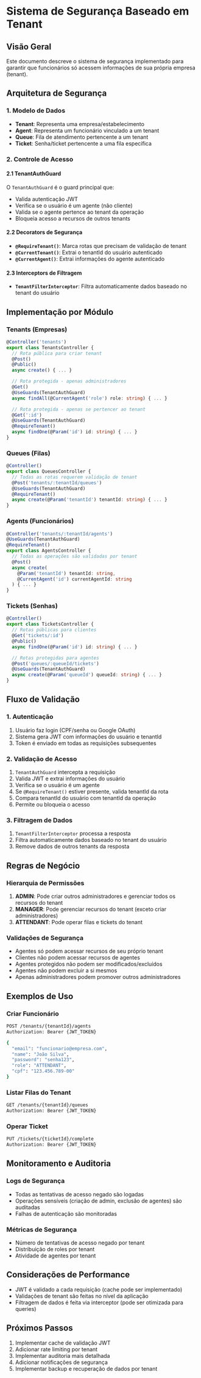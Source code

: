 # Sistema de Segurança Baseado em Tenant

## Visão Geral

Este documento descreve o sistema de segurança implementado para garantir que funcionários só acessem informações de sua própria empresa (tenant).

## Arquitetura de Segurança

### 1. Modelo de Dados

- **Tenant**: Representa uma empresa/estabelecimento
- **Agent**: Representa um funcionário vinculado a um tenant
- **Queue**: Fila de atendimento pertencente a um tenant
- **Ticket**: Senha/ticket pertencente a uma fila específica

### 2. Controle de Acesso

#### 2.1 TenantAuthGuard

O `TenantAuthGuard` é o guard principal que:
- Valida autenticação JWT
- Verifica se o usuário é um agente (não cliente)
- Valida se o agente pertence ao tenant da operação
- Bloqueia acesso a recursos de outros tenants

#### 2.2 Decorators de Segurança

- **`@RequireTenant()`**: Marca rotas que precisam de validação de tenant
- **`@CurrentTenant()`**: Extrai o tenantId do usuário autenticado
- **`@CurrentAgent()`**: Extrai informações do agente autenticado

#### 2.3 Interceptors de Filtragem

- **`TenantFilterInterceptor`**: Filtra automaticamente dados baseado no tenant do usuário

## Implementação por Módulo

### Tenants (Empresas)

```typescript
@Controller('tenants')
export class TenantsController {
  // Rota pública para criar tenant
  @Post()
  @Public()
  async create() { ... }

  // Rota protegida - apenas administradores
  @Get()
  @UseGuards(TenantAuthGuard)
  async findAll(@CurrentAgent('role') role: string) { ... }

  // Rota protegida - apenas se pertencer ao tenant
  @Get(':id')
  @UseGuards(TenantAuthGuard)
  @RequireTenant()
  async findOne(@Param('id') id: string) { ... }
}
```

### Queues (Filas)

```typescript
@Controller()
export class QueuesController {
  // Todas as rotas requerem validação de tenant
  @Post('tenants/:tenantId/queues')
  @UseGuards(TenantAuthGuard)
  @RequireTenant()
  async create(@Param('tenantId') tenantId: string) { ... }
}
```

### Agents (Funcionários)

```typescript
@Controller('tenants/:tenantId/agents')
@UseGuards(TenantAuthGuard)
@RequireTenant()
export class AgentsController {
  // Todas as operações são validadas por tenant
  @Post()
  async create(
    @Param('tenantId') tenantId: string,
    @CurrentAgent('id') currentAgentId: string
  ) { ... }
}
```

### Tickets (Senhas)

```typescript
@Controller()
export class TicketsController {
  // Rotas públicas para clientes
  @Get('tickets/:id')
  @Public()
  async findOne(@Param('id') id: string) { ... }

  // Rotas protegidas para agentes
  @Post('queues/:queueId/tickets')
  @UseGuards(TenantAuthGuard)
  async create(@Param('queueId') queueId: string) { ... }
}
```

## Fluxo de Validação

### 1. Autenticação
1. Usuário faz login (CPF/senha ou Google OAuth)
2. Sistema gera JWT com informações do usuário e tenantId
3. Token é enviado em todas as requisições subsequentes

### 2. Validação de Acesso
1. `TenantAuthGuard` intercepta a requisição
2. Valida JWT e extrai informações do usuário
3. Verifica se o usuário é um agente
4. Se `@RequireTenant()` estiver presente, valida tenantId da rota
5. Compara tenantId do usuário com tenantId da operação
6. Permite ou bloqueia o acesso

### 3. Filtragem de Dados
1. `TenantFilterInterceptor` processa a resposta
2. Filtra automaticamente dados baseado no tenant do usuário
3. Remove dados de outros tenants da resposta

## Regras de Negócio

### Hierarquia de Permissões

1. **ADMIN**: Pode criar outros administradores e gerenciar todos os recursos do tenant
2. **MANAGER**: Pode gerenciar recursos do tenant (exceto criar administradores)
3. **ATTENDANT**: Pode operar filas e tickets do tenant

### Validações de Segurança

- Agentes só podem acessar recursos de seu próprio tenant
- Clientes não podem acessar recursos de agentes
- Agentes protegidos não podem ser modificados/excluídos
- Agentes não podem excluir a si mesmos
- Apenas administradores podem promover outros administradores

## Exemplos de Uso

### Criar Funcionário

```bash
POST /tenants/{tenantId}/agents
Authorization: Bearer {JWT_TOKEN}

{
  "email": "funcionario@empresa.com",
  "name": "João Silva",
  "password": "senha123",
  "role": "ATTENDANT",
  "cpf": "123.456.789-00"
}
```

### Listar Filas do Tenant

```bash
GET /tenants/{tenantId}/queues
Authorization: Bearer {JWT_TOKEN}
```

### Operar Ticket

```bash
PUT /tickets/{ticketId}/complete
Authorization: Bearer {JWT_TOKEN}
```

## Monitoramento e Auditoria

### Logs de Segurança

- Todas as tentativas de acesso negado são logadas
- Operações sensíveis (criação de admin, exclusão de agentes) são auditadas
- Falhas de autenticação são monitoradas

### Métricas de Segurança

- Número de tentativas de acesso negado por tenant
- Distribuição de roles por tenant
- Atividade de agentes por tenant

## Considerações de Performance

- JWT é validado a cada requisição (cache pode ser implementado)
- Validações de tenant são feitas no nível da aplicação
- Filtragem de dados é feita via interceptor (pode ser otimizada para queries)

## Próximos Passos

1. Implementar cache de validação JWT
2. Adicionar rate limiting por tenant
3. Implementar auditoria mais detalhada
4. Adicionar notificações de segurança
5. Implementar backup e recuperação de dados por tenant

